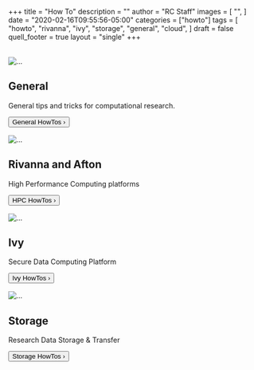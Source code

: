 +++
title = "How To"
description = ""
author = "RC Staff"
images = [
  "",
]
date = "2020-02-16T09:55:56-05:00"
categories = ["howto"]
tags = [
  "howto",
  "rivanna",
  "ivy",
  "storage",
  "general",
  "cloud",
]
draft = false
quell_footer = true
layout = "single"
+++

<div class="card-group" style="margin-top:2rem;">
  <div class="card mb-3" style="max-width: 400px;">
    <div class="row">
      <div class="col-md-4">
        <img src="/images/faq/general.png" class="card-img" alt="...">
      </div>
      <div class="col-md-8">
        <div class="card-body">
          <h2 class="card-title">General</h2>
          <p class="card-text">General tips and tricks for computational research.</p>
          <div style="margin-bottom:1rem;">
            <a href="/userinfo/howtos/general/overview"><button class="btn btn-sm btn-primary">General HowTos &rsaquo;</button></a>
          </div>
        </div>
      </div>
    </div>
  </div>
  <div class="card mb-3" style="max-width: 400px;">
    <div class="row">
      <div class="col-md-4">
        <img src="/images/faq/rivanna.png" class="card-img" alt="...">
      </div>
      <div class="col-md-8">
        <div class="card-body">
          <h2 class="card-title">Rivanna and Afton</h2>
          <p class="card-text">High Performance Computing platforms</p>
          <div style="margin-bottom:1rem;">
            <a href="/userinfo/howtos/rivanna/overview"><button class="btn btn-sm btn-primary">HPC HowTos &rsaquo;</button></a>
          </div>
        </div>
      </div>
    </div>
  </div>
</div>
<div class="card-group">
  <div class="card mb-3" style="max-width: 400px;">
    <div class="row">
      <div class="col-md-4">
        <img src="/images/faq/ivy.png" class="card-img" alt="...">
      </div>
      <div class="col-md-8">
        <div class="card-body">
          <h2 class="card-title">Ivy</h2>
          <p class="card-text">Secure Data Computing Platform</p>
          <div style="margin-bottom:1rem;">
            <a href="/userinfo/howtos/ivy/overview"><button class="btn btn-sm btn-primary">Ivy HowTos &rsaquo;</button></a>
          </div>
        </div>
      </div>
    </div>
  </div>
  <div class="card mb-3" style="max-width: 400px;">
    <div class="row">
      <div class="col-md-4">
        <img src="/images/faq/storage.png" class="card-img" alt="...">
      </div>
      <div class="col-md-8">
        <div class="card-body">
          <h2 class="card-title">Storage</h2>
          <p class="card-text">Research Data Storage & Transfer</p>
          <div style="margin-bottom:1rem;">
            <a href="/userinfo/howtos/storage/overview"><button class="btn btn-sm btn-primary">Storage HowTos &rsaquo;</button></a>
          </div>
        </div>
      </div>
    </div>
  </div>

</div>
